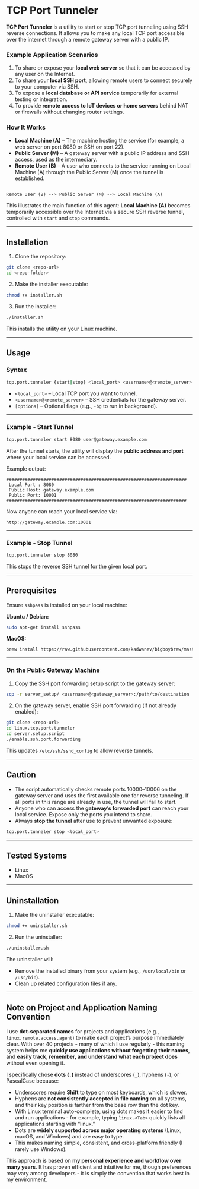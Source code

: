 # TCP Port Tunneler

**TCP Port Tunneler** is a utility to start or stop TCP port tunneling using SSH reverse connections.
It allows you to make any local TCP port accessible over the internet through a remote gateway server with a public IP.

### Example Application Scenarios

1. To share or expose your **local web server** so that it can be accessed by any user on the Internet.
2. To share your **local SSH port**, allowing remote users to connect securely to your computer via SSH.
3. To expose a **local database or API service** temporarily for external testing or integration.
4. To provide **remote access to IoT devices or home servers** behind NAT or firewalls without changing router settings.

### How It Works

* **Local Machine (A)** – The machine hosting the service (for example, a web server on port 8080 or SSH on port 22).
* **Public Server (M)** – A gateway server with a public IP address and SSH access, used as the intermediary.
* **Remote User (B)** – A user who connects to the service running on Local Machine (A) through the Public Server (M) once the tunnel is established.

```

Remote User (B) --> Public Server (M) --> Local Machine (A)

````

This illustrates the main function of this agent: **Local Machine (A)** becomes temporarily accessible over the Internet via a secure SSH reverse tunnel, controlled with `start` and `stop` commands.


---

## Installation

1. Clone the repository:

```bash
git clone <repo-url>
cd <repo-folder>
````

2. Make the installer executable:

```bash
chmod +x installer.sh
```

3. Run the installer:

```bash
./installer.sh
```

This installs the utility on your Linux machine.

---

## Usage

### Syntax

```bash
tcp.port.tunneler {start|stop} <local_port> <username>@<remote_server> [options]
```

* `<local_port>` – Local TCP port you want to tunnel.
* `<username>@<remote_server>` – SSH credentials for the gateway server.
* `[options]` – Optional flags (e.g., `-bg` to run in background).

---

### Example - Start Tunnel

```bash
tcp.port.tunneler start 8080 user@gateway.example.com
```

After the tunnel starts, the utility will display the **public address and port** where your local service can be accessed.

Example output:

```
####################################################################
 Local Port : 8080
 Public Host: gateway.example.com
 Public Port: 10001
####################################################################
```

Now anyone can reach your local service via:

```
http://gateway.example.com:10001
```

---

### Example - Stop Tunnel

```bash
tcp.port.tunneler stop 8080
```

This stops the reverse SSH tunnel for the given local port.

---

## Prerequisites

Ensure `sshpass` is installed on your local machine:

**Ubuntu / Debian:**

```bash
sudo apt-get install sshpass
```

**MacOS:**

```bash
brew install https://raw.githubusercontent.com/kadwanev/bigboybrew/master/Library/Formula/sshpass.rb
```

---

### On the Public Gateway Machine

1. Copy the SSH port forwarding setup script to the gateway server:

```bash
scp -r server_setup/ <username>@<gateway_server>:/path/to/destination
```

2. On the gateway server, enable SSH port forwarding (if not already enabled):

```bash
git clone <repo-url>
cd linux.tcp.port.tunneler
cd server.setup.script
./enable.ssh.port.forwarding
```

This updates `/etc/ssh/sshd_config` to allow reverse tunnels.

---

## Caution

* The script automatically checks remote ports 10000–10006 on the gateway server and uses the first available one for reverse tunneling.
  If all ports in this range are already in use, the tunnel will fail to start.
* Anyone who can access the **gateway’s forwarded port** can reach your local service.
  Expose only the ports you intend to share.
* Always **stop the tunnel** after use to prevent unwanted exposure:

```bash
tcp.port.tunneler stop <local_port>
```

---

## Tested Systems

* Linux
* MacOS

---

## Uninstallation

1. Make the uninstaller executable:

```bash
chmod +x uninstaller.sh
```

2. Run the uninstaller:

```bash
./uninstaller.sh
```

The uninstaller will:

* Remove the installed binary from your system (e.g., `/usr/local/bin` or `/usr/bin`).
* Clean up related configuration files if any.

---

## Note on Project and Application Naming Convention

I use **dot-separated names** for projects and applications (e.g., `linux.remote.access.agent`) to make each project’s purpose immediately clear. With over 40 projects - many of which I use regularly - this naming system helps me **quickly use applications without forgetting their names**, and **easily track, remember, and understand what each project does** without even opening it.

I specifically chose **dots (`.`)** instead of underscores (`_`), hyphens (`-`), or PascalCase because:

* Underscores require **Shift** to type on most keyboards, which is slower.
* Hyphens are **not consistently accepted in file naming** on all systems, and their key position is farther from the base row than the dot key.
* With Linux terminal auto-complete, using dots makes it easier to find and run applications - for example, typing `linux.<Tab>` quickly lists all applications starting with “linux.”
* Dots are **widely supported across major operating systems** (Linux, macOS, and Windows) and are easy to type.
* This makes naming simple, consistent, and cross-platform friendly (I rarely use Windows).

This approach is based on **my personal experience and workflow over many years**. It has proven efficient and intuitive for me, though preferences may vary among developers - it is simply the convention that works best in my environment.
